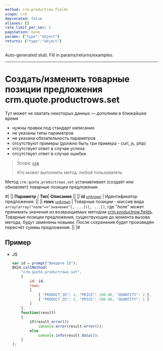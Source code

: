 ```yaml
---
method: crm.productrow.fields
scope: crm
deprecated: false
aliases: []
rate_limit_per_sec: 2
pagination: none
params: {"type":"object"}
returns: {"type":"object"}
---
```


Auto-generated stub. Fill in params/returns/examples.

---

# Создать/изменить товарные позиции предложения crm.quote.productrows.set



Тут может не хватать некоторых данных — дополним в ближайшее время







- нужны правки под стандарт написания
- не указаны типы параметров
- не указана обязательность параметров
- отсутствуют примеры (должно быть три примера - curl, js, php)
- отсутствует ответ в случае успеха
- отсутствует ответ в случае ошибки





> Scope: [`crm`](../../scopes/permissions.md)
>
> Кто может выполнять метод: любой пользователь

Метод `crm.quote.productrows.set` устанавливает (создаёт или обновляет) товарные позиции предложения.

#|
||  **Параметр** / **Тип**| **Описание** ||
|| **id**
[`unknown`](../../data-types.md) | Идентификатор предложения. ||
|| **rows**
[`unknown`](../../data-types.md) | Товарные позиции - массив вида `array(array("поле"=>"значение"[, ...])[, ...])`, где "поле" может принимать значения из возвращаемых методом [crm.productrow.fields](../../crm/outdated/productrow-old/crm-productrow-fields.md). Товарные позиции предложения, существующие до момента вызова метода, будут заменены новыми. После сохранения будет произведён пересчёт суммы предложения. ||
|#

## Пример



- JS

    ```js
    var id = prompt("Введите ID");
    BX24.callMethod(
        "crm.quote.productrows.set",
        {
            id: id,
            rows:
            [
                { "PRODUCT_ID": 1, "PRICE": 100.00, "QUANTITY": 2 },
                { "PRODUCT_ID": 2, "PRICE": 200.00, "QUANTITY": 1 }
            ]
        },
        function(result)
        {
            if(result.error())
                console.error(result.error());
            else
                console.info(result.data());
        }
    );
    ```




